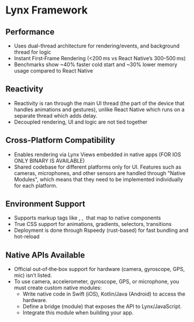 # Lynx Framework
## Performance 
- Uses dual-thread architecture for rendering/events, and background thread for logic
- Instant First‑Frame Rendering (<200 ms vs React Native’s 300–500 ms)
- Benchmarks show ~40% faster cold start and ~30% lower memory usage compared to React Native

## Reactivity
- Reactivity is ran through the main UI thread (the part of the device that handles animations and gestures), unlike React Native which runs on a separate thread which adds delay.
- Decoupled rendering, UI and logic are not tied together


## Cross-Platform Compatibility
- Enables rendering via Lynx Views embedded in native apps (FOR IOS ONLY BINARY IS AVAILABLE)
- Shared codebase for different platforms only for UI. Features such as cameras, microphones, and other sensors are handled through "Native Modules", which means that they need to be implemented individually for each platform.

## Environment Support
- Supports markup tags like <view>, <text>, <image> that map to native components
- True CSS support for animations, gradients, selectors, transitions
- Deployment is done through Rspeedy (rust-based) for fast bundling and hot-reload

## Native APIs Available
- Official out‑of‑the‑box support for hardware (camera, gyroscope, GPS, mic) isn’t listed.
- To use camera, accelerometer, gyroscope, GPS, or microphone, you must create custom native modules:
  - Write native code in Swift (iOS), Kotlin/Java (Android) to access the hardware.
  - Define a bridge (module) that exposes the API to Lynx/JavaScript.
  - Integrate this module when building your app.
